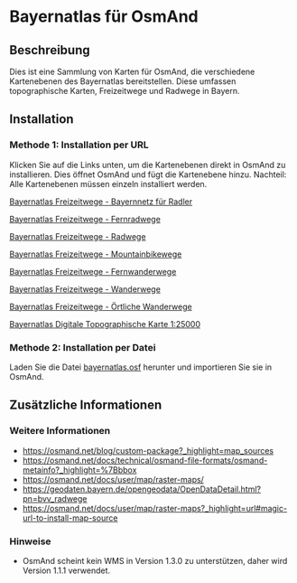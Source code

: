# Bayernatlas für OsmAnd

## Beschreibung

Dies ist eine Sammlung von Karten für OsmAnd, die verschiedene Kartenebenen des Bayernatlas bereitstellen. Diese umfassen topographische Karten, Freizeitwege und Radwege in Bayern.

## Installation

### Methode 1: Installation per URL

Klicken Sie auf die Links unten, um die Kartenebenen direkt in OsmAnd zu installieren. Dies öffnet OsmAnd und fügt die Kartenebene hinzu.
Nachteil: Alle Kartenebenen müssen einzeln installiert werden.

<a href="http://osmand.net/add-tile-source?name=Bayernatlas Freizeitwege - Bayernnetz für Radler&min_zoom=5&max_zoom=20&url_template=https%3A%2F%2Fgeoservices.bayern.de%2Fod%2Fwms%2Fatkis%2Fv1%2Ffreizeitwege%3FSERVICE%3DWMS%26VERSION%3D1.1.1%26REQUEST%3DGetMap%26BBOX%3D%7Bbbox%7D%26SRS%3DEPSG%3A4326%26WIDTH%3D512%26HEIGHT%3D512%26LAYERS%3Dby_fzw_bfr%26FORMAT%3Dimage%2Fpng%26TRANSPARENT%3DTRUE">Bayernatlas Freizeitwege - Bayernnetz für Radler</a>

<a href="http://osmand.net/add-tile-source?name=Bayernatlas Freizeitwege - Fernradwege&min_zoom=5&max_zoom=20&url_template=https%3A%2F%2Fgeoservices.bayern.de%2Fod%2Fwms%2Fatkis%2Fv1%2Ffreizeitwege%3FSERVICE%3DWMS%26VERSION%3D1.1.1%26REQUEST%3DGetMap%26BBOX%3D%7Bbbox%7D%26SRS%3DEPSG%3A4326%26WIDTH%3D512%26HEIGHT%3D512%26LAYERS%3Dby_fzw_fernradwege%26FORMAT%3Dimage%2Fpng%26TRANSPARENT%3DTRUE">Bayernatlas Freizeitwege - Fernradwege</a>

<a href="http://osmand.net/add-tile-source?name=Bayernatlas Freizeitwege - Alle Radwege&min_zoom=5&max_zoom=20&url_template=https%3A%2F%2Fgeoservices.bayern.de%2Fod%2Fwms%2Fatkis%2Fv1%2Ffreizeitwege%3FSERVICE%3DWMS%26VERSION%3D1.1.1%26REQUEST%3DGetMap%26BBOX%3D%7Bbbox%7D%26SRS%3DEPSG%3A4326%26WIDTH%3D512%26HEIGHT%3D512%26LAYERS%3Dby_fzw_radwege%26FORMAT%3Dimage%2Fpng%26TRANSPARENT%3DTRUE">Bayernatlas Freizeitwege - Radwege</a>

<a href="http://osmand.net/add-tile-source?name=Bayernatlas Freizeitwege - Mountainbikewege&min_zoom=5&max_zoom=20&url_template=https%3A%2F%2Fgeoservices.bayern.de%2Fod%2Fwms%2Fatkis%2Fv1%2Ffreizeitwege%3FSERVICE%3DWMS%26VERSION%3D1.1.1%26REQUEST%3DGetMap%26BBOX%3D%7Bbbox%7D%26SRS%3DEPSG%3A4326%26WIDTH%3D512%26HEIGHT%3D512%26LAYERS%3Dby_fzw_mountainbikewege%26FORMAT%3Dimage%2Fpng%26TRANSPARENT%3DTRUE">Bayernatlas Freizeitwege - Mountainbikewege</a>

<a href="http://osmand.net/add-tile-source?name=Bayernatlas Freizeitwege - Fernwanderwege&min_zoom=5&max_zoom=20&url_template=https%3A%2F%2Fgeoservices.bayern.de%2Fod%2Fwms%2Fatkis%2Fv1%2Ffreizeitwege%3FSERVICE%3DWMS%26VERSION%3D1.1.1%26REQUEST%3DGetMap%26BBOX%3D%7Bbbox%7D%26SRS%3DEPSG%3A4326%26WIDTH%3D512%26HEIGHT%3D512%26LAYERS%3Dby_fzw_fernwanderwege%26FORMAT%3Dimage%2Fpng%26TRANSPARENT%3DTRUE">Bayernatlas Freizeitwege - Fernwanderwege</a>

<a href="http://osmand.net/add-tile-source?name=Bayernatlas Freizeitwege - Wanderwege&min_zoom=5&max_zoom=20&url_template=https%3A%2F%2Fgeoservices.bayern.de%2Fod%2Fwms%2Fatkis%2Fv1%2Ffreizeitwege%3FSERVICE%3DWMS%26VERSION%3D1.1.1%26REQUEST%3DGetMap%26BBOX%3D%7Bbbox%7D%26SRS%3DEPSG%3A4326%26WIDTH%3D512%26HEIGHT%3D512%26LAYERS%3Dby_fzw_wanderwege%26FORMAT%3Dimage%2Fpng%26TRANSPARENT%3DTRUE">Bayernatlas Freizeitwege - Wanderwege</a>

<a href="http://osmand.net/add-tile-source?name=Bayernatlas Freizeitwege - Örtliche Wanderwege&min_zoom=5&max_zoom=20&url_template=https%3A%2F%2Fgeoservices.bayern.de%2Fod%2Fwms%2Fatkis%2Fv1%2Ffreizeitwege%3FSERVICE%3DWMS%26VERSION%3D1.1.1%26REQUEST%3DGetMap%26BBOX%3D%7Bbbox%7D%26SRS%3DEPSG%3A4326%26WIDTH%3D512%26HEIGHT%3D512%26LAYERS%3Dby_fzw_oertliche_wanderwege%26FORMAT%3Dimage%2Fpng%26TRANSPARENT%3DTRUE">Bayernatlas Freizeitwege - Örtliche Wanderwege</a>

<a href="http://osmand.net/add-tile-source?name=Bayernatlas Digitale Topographische Karte 1:25000&min_zoom=5&max_zoom=20&url_template=https%3A%2F%2Fgeoservices.bayern.de%2Fod%2Fwms%2Fdtk%2Fv1%2Fdtk25%3FSERVICE%3DWMS%26VERSION%3D1.1.1%26REQUEST%3DGetMap%26BBOX%3D%7Bbbox%7D%26SRS%3DEPSG%3A4326%26WIDTH%3D512%26HEIGHT%3D512%26LAYERS%3Dby_dtk25%26FORMAT%3Dimage%2Fpng%26TRANSPARENT%3DTRUE">Bayernatlas Digitale Topographische Karte 1:25000</a>

### Methode 2: Installation per Datei

Laden Sie die Datei <a href="/bayernatlas/bayernatlas.osf" download>bayernatlas.osf</a> herunter und importieren Sie sie in OsmAnd.

## Zusätzliche Informationen

### Weitere Informationen

-   https://osmand.net/blog/custom-package?_highlight=map_sources
-   https://osmand.net/docs/technical/osmand-file-formats/osmand-metainfo?_highlight=%7Bbbox
-   https://osmand.net/docs/user/map/raster-maps/
-   https://geodaten.bayern.de/opengeodata/OpenDataDetail.html?pn=bvv_radwege
-   https://osmand.net/docs/user/map/raster-maps?_highlight=url#magic-url-to-install-map-source

### Hinweise

-   OsmAnd scheint kein WMS in Version 1.3.0 zu unterstützen, daher wird Version 1.1.1 verwendet.
